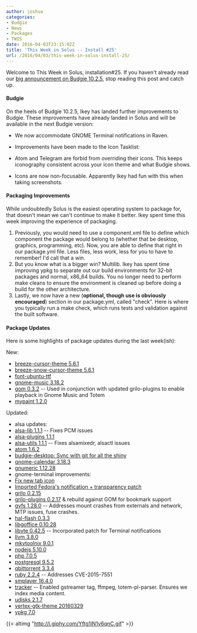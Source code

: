 ```yaml
---
author: joshua
categories:
- Budgie
- News
- Packages
- TWIS
date: 2016-04-03T23:15:02Z
title: 'This Week in Solus -- Install #25'
url: /2016/04/03/this-week-in-solus-install-25/
---
```


Welcome to This Week in Solus, installation#25. If you haven't already read our [big announcement on Budgie 10.2.5](https://solus-project.com/2016/03/27/budgie-10-2-5-released/), stop reading this post and catch up. 

#### Budgie

On the heels of Budgie 10.2.5, Ikey has landed further improvements to Budgie. These improvements have already landed in Solus and will be available in the next Budgie version:

-  We now accommodate GNOME Terminal notifications in Raven.

-  Improvements have been made to the Icon Tasklist: 
 - Atom and Telegram are forbid from overriding their icons. This keeps iconography consistent across your icon theme and what Budgie shows.
 - Icons are now non-focusable. Apparently Ikey had fun with this when taking screenshots.

#### Packaging Improvements

While undoubtedly Solus is the easiest operating system to package for, that doesn't mean we can't continue to make it better. Ikey spent time this week improving the experience of packaging.

1. Previously, you would need to use a component.xml file to define which component the package would belong to (whether that be desktop, graphics, programming, etc). Now, you are able to define that right in our package.yml file. Less files, less work, less 
for you to have to remember! I'd call that a win.
2. But you know what is a bigger win? Multilib. Ikey has spent time improving ypkg to separate out our build environments for 32-bit packages and normal, x86_64 builds. You no longer need to perform make cleans to ensure the environment is cleaned up 
before doing a build for the other architecture.
3. Lastly, we now have a new (**optional, though use is obviously encouraged**) section in our package.yml, called "check". Here is where you typically run a make check, which runs tests and validation against the built software.

#### Package Updates

Here is some highlights of package updates during the last week(ish):

New:

- [breeze-cursor-theme 5.6.1](https://git.solus-project.com/packages/breeze-cursor-theme/commit/?id=7dfc371f23ba76d0986f846419d3743ded034c7e)
- [breeze-snow-cursor-theme 5.6.1](https://git.solus-project.com/packages/breeze-snow-cursor-theme/commit/?id=67fc2a7fcd505bbc2f96cf3f13d112f58e5f1cb3)
- [font-ubuntu-ttf](https://git.solus-project.com/packages/font-ubuntu-ttf/)
- [gnome-music 3.18.2](https://git.solus-project.com/packages/gnome-music/)
- [gom 0.3.2](https://git.solus-project.com/packages/gom/commit/?id=c36804139e393b4ac4e7379c62fa44070d82036b) -- Used in conjunction with updated grilo-plugins to enable playback in Gnome Music and Totem
- [mypaint 1.2.0](https://git.solus-project.com/packages/mypaint/commit/?id=b5c063342093762f6723e460abdaa42373dd9e80)

Updated:

- alsa updates: 
 -  [alsa-lib 1.1.1](https://git.solus-project.com/packages/alsa-lib/commit/?id=52cab626b26d619aa21b0ed21d9f59fc09187bf8) -- Fixes PCM issues
 -  [alsa-plugins 1.1.1](https://git.solus-project.com/packages/alsa-plugins/commit/?id=61b8e3678760ac84fd5ac0c53ae3bcf51665767a)
 -  [alsa-utils 1.1.1](https://git.solus-project.com/packages/alsa-utils/commit/?id=49cecc6fda06f94c4a851a6677633c59b601dadb) -- Fixes alsamixedr, alsactl issues
- [atom 1.6.2](https://git.solus-project.com/packages/atom/commit/?id=45cce0d0af339355286a049e2eb71cb03d0148bb)
- [budgie-desktop: Sync with git for all the shiny](https://git.solus-project.com/packages/budgie-desktop/commit/?id=e23628fa6b438d9c8d14e051e32d4a42957700d4)
- [gnome-calendar 3.18.3](https://git.solus-project.com/packages/gnome-calendar/commit/?id=71e7ee928da3863ea94e02f05645d5bb3297d60b)
- [gnumeric 1.12.28](https://git.solus-project.com/packages/gnumeric/commit/?id=f992445fa08ed53ae97504ce2b45ca412a0a7188)
- gnome-terminal improvements: 
 -  [Fix new tab icon](https://git.solus-project.com/packages/gnome-terminal/commit/?id=53b321b568455eeb740aa65078562b884749a081)
 -  [Imported Fedora's notification + transparency patch](https://git.solus-project.com/packages/gnome-terminal/commit/?id=6267466416388123df6716f72c1e71cb40afd997)
- [grilo 0.2.15](https://git.solus-project.com/packages/grilo/commit/?id=0b40bf4001352bb75b4054349fb4d3c334e0b455)
- [grilo-plugins 0.2.17](https://git.solus-project.com/packages/grilo-plugins/commit/?id=bbd088f53960c43807b77166502e1a7712ce08c2) & rebuild against GOM for bookmark support
- [gvfs 1.28.0](https://git.solus-project.com/packages/gvfs/commit/?id=46b4e491b6841a92735ffe52ba7c168a1ca2f767) -- Addresses mount crashes from externals and network, MTP issues, fuse crashes.
- [hal-flash 0.3.3](https://git.solus-project.com/packages/hal-flash/commit/?id=0009e0f1e73e29be1be36b843a318c9cda4c04fc)
- [libgoffice 0.10.28](https://git.solus-project.com/packages/libgoffice/commit/?id=8febe9b600f4f60ccfbbfb4ded145375463bb6c2)
- [libvte 0.42.5](https://git.solus-project.com/packages/libvte/commit/?id=4ffc2fe5b67c2eae973db34105d0cdab5937b323) -- Incorporated patch for Terminal notifications
- [llvm 3.8.0](https://git.solus-project.com/packages/llvm/commit/?id=34d4f29bc9e883cb75da0cdf09dda1bbbb9fce2a)
- [mkvtoolnix 9.0.1](https://git.solus-project.com/packages/mkvtoolnix/commit/?id=36f4cc00757fed9395abd0f616b3a350941f8cbb)
- [nodejs 5.10.0](https://git.solus-project.com/packages/nodejs/commit/?id=1e373e48d7b35982e3a4a249e33809812ef2b1b2)
- [php 7.0.5](https://git.solus-project.com/packages/php/commit/?id=29cadcf6d255ea9cabe64c538e448a18394d4b60)
- [postgresql 9.5.2](https://git.solus-project.com/packages/postgresql/commit/?id=ce752c5da07cc639d38096682408870c98522dc0)
- [qbittorrent 3.3.4](https://git.solus-project.com/packages/qbittorrent/commit/?id=c2d9c5cb3344fab5f67191732066f807df6ebff5)
- [ruby 2.2.4](https://git.solus-project.com/packages/ruby/commit/?id=f86a49f7f35d902255d16ac92ff06ed8b196aa49) -- Addresses CVE-2015-7551
- [smplayer 16.4.0](https://git.solus-project.com/packages/smplayer/commit/?id=25cfea3ec6e8f1855f0c9d72028b6b809a675ea3)
- [tracker](https://git.solus-project.com/packages/tracker/commit/?id=8d468f7a3fe9d98d93d134e7b9dac2deabc6fef1) -- Enabled gstreamer tag, ffmpeg, totem-pl-parser. Ensures we index media content.
- [udisks 2.1.7](https://git.solus-project.com/packages/udisks/commit/?id=fc74c8d23128170df5fa73c20dbec136a2f6069a)
- [vertex-gtk-theme 20160329](https://git.solus-project.com/packages/vertex-gtk-theme/commit/?id=f85ba1faec5a20a2b305e3c6b4d00d3e30b3823e)
- [ypkg 7.0](https://git.solus-project.com/packages/ypkg/commit/?id=56702952478524f189ba8233e538dc0628af63b1)

{{< altimg "http://i.giphy.com/Yftg1iN1v6qnC.gif" >}}